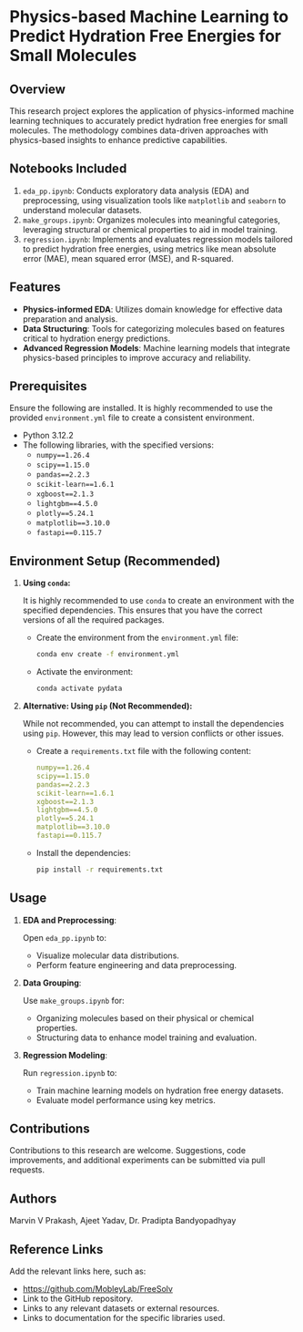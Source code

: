 # Physics-based Machine Learning to Predict Hydration Free Energies for Small Molecules

## Overview

This research project explores the application of physics-informed machine learning techniques to accurately predict hydration free energies for small molecules. The methodology combines data-driven approaches with physics-based insights to enhance predictive capabilities.

## Notebooks Included

1. `eda_pp.ipynb`: Conducts exploratory data analysis (EDA) and preprocessing, using visualization tools like `matplotlib` and `seaborn` to understand molecular datasets.
2. `make_groups.ipynb`: Organizes molecules into meaningful categories, leveraging structural or chemical properties to aid in model training.
3. `regression.ipynb`: Implements and evaluates regression models tailored to predict hydration free energies, using metrics like mean absolute error (MAE), mean squared error (MSE), and R-squared.

## Features

-   **Physics-informed EDA**: Utilizes domain knowledge for effective data preparation and analysis.
-   **Data Structuring**: Tools for categorizing molecules based on features critical to hydration energy predictions.
-   **Advanced Regression Models**: Machine learning models that integrate physics-based principles to improve accuracy and reliability.

## Prerequisites

Ensure the following are installed. It is highly recommended to use the provided `environment.yml` file to create a consistent environment.

-   Python 3.12.2
-   The following libraries, with the specified versions:
    -   `numpy==1.26.4`
    -   `scipy==1.15.0`
    -   `pandas==2.2.3`
    -   `scikit-learn==1.6.1`
    -   `xgboost==2.1.3`
    -   `lightgbm==4.5.0`
    -   `plotly==5.24.1`
    -   `matplotlib==3.10.0`
    -   `fastapi==0.115.7`

## Environment Setup (Recommended)

1. **Using `conda`:**

    It is highly recommended to use `conda` to create an environment with the specified dependencies. This ensures that you have the correct versions of all the required packages.

    - Create the environment from the `environment.yml` file:

        ```bash
        conda env create -f environment.yml
        ```

    - Activate the environment:

        ```bash
        conda activate pydata
        ```

2. **Alternative: Using `pip` (Not Recommended):**

    While not recommended, you can attempt to install the dependencies using `pip`. However, this may lead to version conflicts or other issues.

    - Create a `requirements.txt` file with the following content:

        ```yml
        numpy==1.26.4
        scipy==1.15.0
        pandas==2.2.3
        scikit-learn==1.6.1
        xgboost==2.1.3
        lightgbm==4.5.0
        plotly==5.24.1
        matplotlib==3.10.0
        fastapi==0.115.7
        ```

    - Install the dependencies:

        ```bash
        pip install -r requirements.txt
        ```

## Usage

1. **EDA and Preprocessing**:

    Open `eda_pp.ipynb` to:

    - Visualize molecular data distributions.
    - Perform feature engineering and data preprocessing.

2. **Data Grouping**:

    Use `make_groups.ipynb` for:

    - Organizing molecules based on their physical or chemical properties.
    - Structuring data to enhance model training and evaluation.

3. **Regression Modeling**:

    Run `regression.ipynb` to:

    - Train machine learning models on hydration free energy datasets.
    - Evaluate model performance using key metrics.

## Contributions

Contributions to this research are welcome. Suggestions, code improvements, and additional experiments can be submitted via pull requests.

## Authors

Marvin V Prakash, Ajeet Yadav, Dr. Pradipta Bandyopadhyay

## Reference Links

Add the relevant links here, such as:

-   <https://github.com/MobleyLab/FreeSolv>
-   Link to the GitHub repository.
-   Links to any relevant datasets or external resources.
-   Links to documentation for the specific libraries used.
